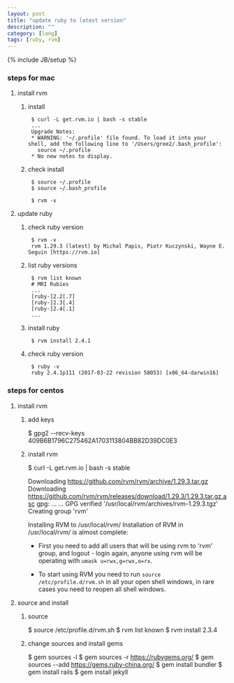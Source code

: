 ```yaml
---
layout: post
title: "update ruby to latest version"
description: ""
category: [lang]
tags: [ruby, rvm]
---
```

{% include JB/setup %}


### steps for mac

1. install rvm

    1. install

            $ curl -L get.rvm.io | bash -s stable
            ...
            Upgrade Notes:
            * WARNING: '~/.profile' file found. To load it into your shell, add the following line to '/Users/gree2/.bash_profile':
              source ~/.profile
            * No new notes to display.

    1. check install

            $ source ~/.profile
            $ source ~/.bash_profile

            $ rvm -v

1. update ruby

    1. check ruby version

            $ rvm -v
            rvm 1.29.3 (latest) by Michal Papis, Piotr Kuczynski, Wayne E. Seguin [https://rvm.io]

    1. list ruby versions

            $ rvm list known
            # MRI Rubies
            ...
            [ruby-]2.2[.7]
            [ruby-]2.3[.4]
            [ruby-]2.4[.1]
            ...

    1. install ruby

            $ rvm install 2.4.1

    1. check ruby version

            $ ruby -v
            ruby 2.4.1p111 (2017-03-22 revision 58053) [x86_64-darwin16]

### steps for centos

1. install rvm

    1. add keys

        $ gpg2 --recv-keys 409B6B1796C275462A1703113804BB82D39DC0E3

    1. install rvm

        $ curl -L get.rvm.io | bash -s stable

        Downloading https://github.com/rvm/rvm/archive/1.29.3.tar.gz
        Downloading https://github.com/rvm/rvm/releases/download/1.29.3/1.29.3.tar.gz.asc
        gpg: ...
        ...
        GPG verified '/usr/local/rvm/archives/rvm-1.29.3.tgz'
        Creating group 'rvm'

        Installing RVM to /usr/local/rvm/
        Installation of RVM in /usr/local/rvm/ is almost complete:

          * First you need to add all users that will be using rvm to 'rvm' group,
            and logout - login again, anyone using rvm will be operating with `umask u=rwx,g=rwx,o=rx`.

          * To start using RVM you need to run `source /etc/profile.d/rvm.sh`
            in all your open shell windows, in rare cases you need to reopen all shell windows.

1. source and install

    1. source

        $ source /etc/profile.d/rvm.sh
        $ rvm list known
        $ rvm install 2.3.4

    1. change sources and install gems

        $ gem sources -l
        $ gem sources -r https://rubygems.org/
        $ gem sources --add https://gems.ruby-china.org/
        $ gem install bundler
        $ gem install rails
        $ gem install jekyll
